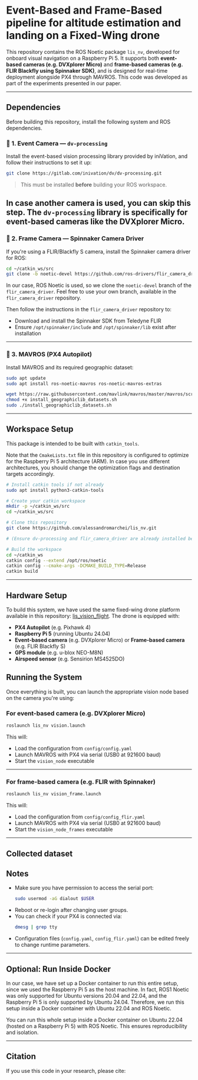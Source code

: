 # Event-Based and Frame-Based pipeline for altitude estimation and landing on a Fixed-Wing drone

This repository contains the ROS Noetic package `lis_nv`, developed for onboard visual navigation on a Raspberry Pi 5. It supports both **event-based cameras (e.g. DVXplorer Micro)** and **frame-based cameras (e.g. FLIR Blackfly using Spinnaker SDK)**, and is designed for real-time deployment alongside PX4 through MAVROS. This code was developed as part of the experiments presented in our paper.

---

## Dependencies

Before building this repository, install the following system and ROS dependencies.

### 🔹 1. Event Camera — `dv-processing`

Install the event-based vision processing library provided by iniVation, and follow their instructions to set it up:

```bash
git clone https://gitlab.com/inivation/dv/dv-processing.git
```

> This must be installed **before** building your ROS workspace.


In case another camera is used, you can skip this step. The `dv-processing` library is specifically for event-based cameras like the DVXplorer Micro.
---

### 🔹 2. Frame Camera — Spinnaker Camera Driver

If you're using a FLIR/Blackfly S camera, install the Spinnaker camera driver for ROS:

```bash
cd ~/catkin_ws/src
git clone -b noetic-devel https://github.com/ros-drivers/flir_camera_driver.git
```

In our case, ROS Noetic is used, so we clone the `noetic-devel` branch of the `flir_camera_driver`.
Feel free to use your own branch, available in the `flir_camera_driver` repository.

Then follow the instructions in the `flir_camera_driver` repository to:
- Download and install the Spinnaker SDK from Teledyne FLIR
- Ensure `/opt/spinnaker/include` and `/opt/spinnaker/lib` exist after installation

---

### 🔹 3. MAVROS (PX4 Autopilot)

Install MAVROS and its required geographic dataset:

```bash
sudo apt update
sudo apt install ros-noetic-mavros ros-noetic-mavros-extras

wget https://raw.githubusercontent.com/mavlink/mavros/master/mavros/scripts/install_geographiclib_datasets.sh
chmod +x install_geographiclib_datasets.sh
sudo ./install_geographiclib_datasets.sh
```

---

## Workspace Setup

This package is intended to be built with `catkin_tools`.

Note that the `CmakeLists.txt` file in this repository is configured to optimize for the Raspberry Pi 5 architecture (ARM). In case you use different architectures, you should change the optimization flags and destination targets accordingly.

```bash
# Install catkin tools if not already
sudo apt install python3-catkin-tools

# Create your catkin workspace
mkdir -p ~/catkin_ws/src
cd ~/catkin_ws/src

# Clone this repository
git clone https://github.com/alessandromarchei/lis_nv.git

# (Ensure dv-processing and flir_camera_driver are already installed before building)

# Build the workspace
cd ~/catkin_ws
catkin config --extend /opt/ros/noetic
catkin config --cmake-args -DCMAKE_BUILD_TYPE=Release
catkin build
```

---

## Hardware Setup

To build this system, we have used the same fixed-wing drone platform available in this repository: [lis_vision_flight](https://github.com/lis-epfl/lis-vision-flight).
The drone is equipped with:
- **PX4 Autopilot** (e.g. Pixhawk 4)
- **Raspberry Pi 5** (running Ubuntu 24.04)
- **Event-based camera** (e.g. DVXplorer Micro) or **Frame-based camera** (e.g. FLIR Blackfly S)
- **GPS module** (e.g. u-blox NEO-M8N)
- **Airspeed sensor** (e.g. Sensirion MS4525DO)


## Running the System

Once everything is built, you can launch the appropriate vision node based on the camera you're using:

### For **event-based camera** (e.g. DVXplorer Micro)

```bash
roslaunch lis_nv vision.launch
```

This will:
- Load the configuration from `config/config.yaml`
- Launch MAVROS with PX4 via serial (USB0 at 921600 baud)
- Start the `vision_node` executable

---

### For **frame-based camera** (e.g. FLIR with Spinnaker)

```bash
roslaunch lis_nv vision_frame.launch
```

This will:
- Load the configuration from `config/config_flir.yaml`
- Launch MAVROS with PX4 via serial (USB0 at 921600 baud)
- Start the `vision_node_frames` executable

---

## Collected dataset



## Notes

- Make sure you have permission to access the serial port:
  ```bash
  sudo usermod -aG dialout $USER
  ```
- Reboot or re-login after changing user groups.
- You can check if your PX4 is connected via:
  ```bash
  dmesg | grep tty
  ```
- Configuration files (`config.yaml`, `config_flir.yaml`) can be edited freely to change runtime parameters.

---

## Optional: Run Inside Docker

In our case, we have set up a Docker container to run this entire setup, since we used the Raspberry Pi 5 as the host machine. In fact, ROS1 Noetic was only supported for Ubuntu versions 20.04 and 22.04, and the Raspberry Pi 5 is only supported by Ubuntu 24.04. Therefore, we run this setup inside a Docker container with Ubuntu 22.04 and ROS Noetic.

You can run this whole setup inside a Docker container on Ubuntu 22.04 (hosted on a Raspberry Pi 5) with ROS Noetic. This ensures reproducibility and isolation.

---

## Citation

If you use this code in your research, please cite:


